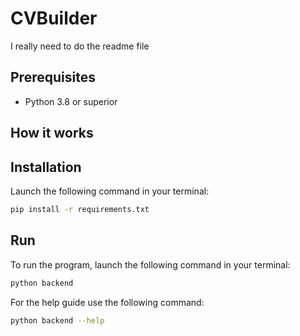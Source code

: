 # CVBuilder

I really need to do the readme file

## Prerequisites
* Python 3.8 or superior

## How it works

## Installation

Launch the following command in your terminal:

```bash
pip install -r requirements.txt
```

## Run

To run the program, launch the following command in your terminal:

```bash
python backend
```

For the help guide use the following command:

```bash
python backend --help
```